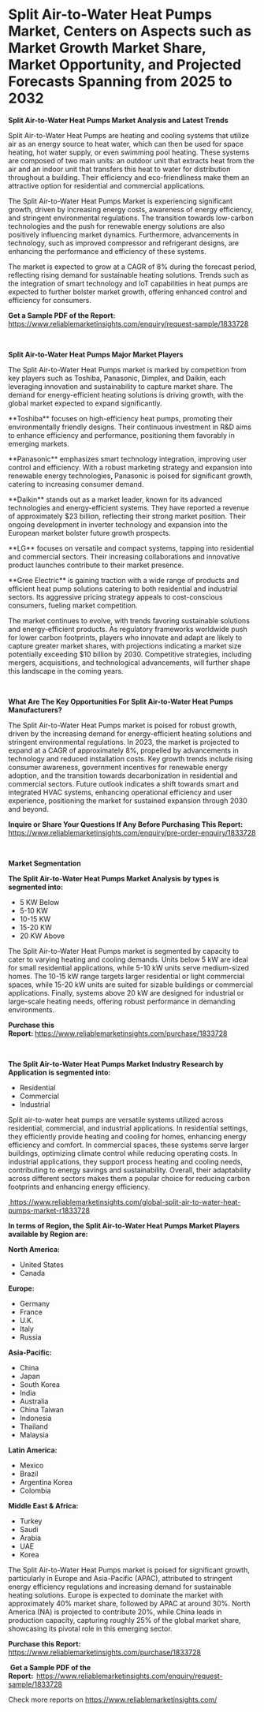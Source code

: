 <p><h1>Split Air-to-Water Heat Pumps Market, Centers on Aspects such as Market Growth Market Share, Market Opportunity, and Projected Forecasts Spanning from 2025 to 2032</h1></p><p><strong>Split Air-to-Water Heat Pumps Market Analysis and Latest Trends</strong></p>
<p><p>Split Air-to-Water Heat Pumps are heating and cooling systems that utilize air as an energy source to heat water, which can then be used for space heating, hot water supply, or even swimming pool heating. These systems are composed of two main units: an outdoor unit that extracts heat from the air and an indoor unit that transfers this heat to water for distribution throughout a building. Their efficiency and eco-friendliness make them an attractive option for residential and commercial applications.</p><p>The Split Air-to-Water Heat Pumps Market is experiencing significant growth, driven by increasing energy costs, awareness of energy efficiency, and stringent environmental regulations. The transition towards low-carbon technologies and the push for renewable energy solutions are also positively influencing market dynamics. Furthermore, advancements in technology, such as improved compressor and refrigerant designs, are enhancing the performance and efficiency of these systems.</p><p>The market is expected to grow at a CAGR of 8% during the forecast period, reflecting rising demand for sustainable heating solutions. Trends such as the integration of smart technology and IoT capabilities in heat pumps are expected to further bolster market growth, offering enhanced control and efficiency for consumers.</p></p>
<p><strong>Get a Sample PDF of the Report:&nbsp;</strong> <a href="https://www.reliablemarketinsights.com/enquiry/request-sample/1833728?utm_campaign=1948&utm_medium=2&utm_source=Github&utm_content=ia&utm_term=26032025&utm_id=split-air-to-water-heat-pumps">https://www.reliablemarketinsights.com/enquiry/request-sample/1833728</a></p>
<p>&nbsp;</p>
<p><strong>Split Air-to-Water Heat Pumps Major Market Players</strong></p>
<p><p>The Split Air-to-Water Heat Pumps market is marked by competition from key players such as Toshiba, Panasonic, Dimplex, and Daikin, each leveraging innovation and sustainability to capture market share. The demand for energy-efficient heating solutions is driving growth, with the global market expected to expand significantly.</p><p>**Toshiba** focuses on high-efficiency heat pumps, promoting their environmentally friendly designs. Their continuous investment in R&D aims to enhance efficiency and performance, positioning them favorably in emerging markets.</p><p>**Panasonic** emphasizes smart technology integration, improving user control and efficiency. With a robust marketing strategy and expansion into renewable energy technologies, Panasonic is poised for significant growth, catering to increasing consumer demand.</p><p>**Daikin** stands out as a market leader, known for its advanced technologies and energy-efficient systems. They have reported a revenue of approximately $23 billion, reflecting their strong market position. Their ongoing development in inverter technology and expansion into the European market bolster future growth prospects.</p><p>**LG** focuses on versatile and compact systems, tapping into residential and commercial sectors. Their increasing collaborations and innovative product launches contribute to their market presence.</p><p>**Gree Electric** is gaining traction with a wide range of products and efficient heat pump solutions catering to both residential and industrial sectors. Its aggressive pricing strategy appeals to cost-conscious consumers, fueling market competition.</p><p>The market continues to evolve, with trends favoring sustainable solutions and energy-efficient products. As regulatory frameworks worldwide push for lower carbon footprints, players who innovate and adapt are likely to capture greater market shares, with projections indicating a market size potentially exceeding $10 billion by 2030. Competitive strategies, including mergers, acquisitions, and technological advancements, will further shape this landscape in the coming years.</p></p>
<p>&nbsp;</p>
<p><strong>What Are The Key Opportunities For Split Air-to-Water Heat Pumps Manufacturers?</strong></p>
<p><p>The Split Air-to-Water Heat Pumps market is poised for robust growth, driven by the increasing demand for energy-efficient heating solutions and stringent environmental regulations. In 2023, the market is projected to expand at a CAGR of approximately 8%, propelled by advancements in technology and reduced installation costs. Key growth trends include rising consumer awareness, government incentives for renewable energy adoption, and the transition towards decarbonization in residential and commercial sectors. Future outlook indicates a shift towards smart and integrated HVAC systems, enhancing operational efficiency and user experience, positioning the market for sustained expansion through 2030 and beyond.</p></p>
<p><strong>Inquire or Share Your Questions If Any Before Purchasing This Report:</strong> <a href="https://www.reliablemarketinsights.com/enquiry/pre-order-enquiry/1833728?utm_campaign=1948&utm_medium=2&utm_source=Github&utm_content=ia&utm_term=26032025&utm_id=split-air-to-water-heat-pumps">https://www.reliablemarketinsights.com/enquiry/pre-order-enquiry/1833728</a></p>
<p>&nbsp;</p>
<p><strong>Market Segmentation</strong></p>
<p><strong>The Split Air-to-Water Heat Pumps Market Analysis by types is segmented into:</strong></p>
<p><ul><li>5 KW Below</li><li>5-10 KW</li><li>10-15 KW</li><li>15-20 KW</li><li>20 KW Above</li></ul></p>
<p><p>The Split Air-to-Water Heat Pumps market is segmented by capacity to cater to varying heating and cooling demands. Units below 5 kW are ideal for small residential applications, while 5-10 kW units serve medium-sized homes. The 10-15 kW range targets larger residential or light commercial spaces, while 15-20 kW units are suited for sizable buildings or commercial applications. Finally, systems above 20 kW are designed for industrial or large-scale heating needs, offering robust performance in demanding environments.</p></p>
<p><strong>Purchase this Report:&nbsp;</strong><a href="https://www.reliablemarketinsights.com/purchase/1833728?utm_campaign=1948&utm_medium=2&utm_source=Github&utm_content=ia&utm_term=26032025&utm_id=split-air-to-water-heat-pumps">https://www.reliablemarketinsights.com/purchase/1833728</a></p>
<p>&nbsp;</p>
<p><strong>The Split Air-to-Water Heat Pumps Market Industry Research by Application is segmented into:</strong></p>
<p><ul><li>Residential</li><li>Commercial</li><li>Industrial</li></ul></p>
<p><p>Split air-to-water heat pumps are versatile systems utilized across residential, commercial, and industrial applications. In residential settings, they efficiently provide heating and cooling for homes, enhancing energy efficiency and comfort. In commercial spaces, these systems serve larger buildings, optimizing climate control while reducing operating costs. In industrial applications, they support process heating and cooling needs, contributing to energy savings and sustainability. Overall, their adaptability across different sectors makes them a popular choice for reducing carbon footprints and enhancing energy efficiency.</p></p>
<p><a href="https://www.reliablemarketinsights.com/global-split-air-to-water-heat-pumps-market-r1833728?utm_campaign=1948&utm_medium=2&utm_source=Github&utm_content=ia&utm_term=26032025&utm_id=split-air-to-water-heat-pumps">&nbsp;https://www.reliablemarketinsights.com/global-split-air-to-water-heat-pumps-market-r1833728</a></p>
<p><strong>In terms of Region, the Split Air-to-Water Heat Pumps Market Players available by Region are:</strong></p>
<p>
    <p> <strong> North America: </strong>
        <ul>
            <li>United States</li>
            <li>Canada</li>
        </ul>
        </p> 
    <p> <strong> Europe: </strong>
        <ul>
            <li>Germany</li>
            <li>France</li>
            <li>U.K.</li>
            <li>Italy</li>
            <li>Russia</li>
        </ul>
        </p> 
    <p> <strong> Asia-Pacific: </strong>
        <ul>
            <li>China</li>
            <li>Japan</li>
            <li>South Korea</li>
            <li>India</li>
            <li>Australia</li>
            <li>China Taiwan</li>
            <li>Indonesia</li>
            <li>Thailand</li>
            <li>Malaysia</li>
        </ul>
        </p> 
    <p> <strong> Latin America: </strong>
        <ul>
            <li>Mexico</li>
            <li>Brazil</li>
            <li>Argentina Korea</li>
            <li>Colombia</li>
        </ul>
        </p> 
    <p> <strong> Middle East & Africa: </strong>
        <ul>
            <li>Turkey</li>
            <li>Saudi</li>
            <li>Arabia</li>
            <li>UAE</li>
            <li>Korea</li>
        </ul>
    </p>
    </p>
<p><p>The Split Air-to-Water Heat Pumps market is poised for significant growth, particularly in Europe and Asia-Pacific (APAC), attributed to stringent energy efficiency regulations and increasing demand for sustainable heating solutions. Europe is expected to dominate the market with approximately 40% market share, followed by APAC at around 30%. North America (NA) is projected to contribute 20%, while China leads in production capacity, capturing roughly 25% of the global market share, showcasing its pivotal role in this emerging sector.</p></p>
<p><strong>Purchase this Report: </strong><a href="https://www.reliablemarketinsights.com/purchase/1833728?utm_campaign=1948&utm_medium=2&utm_source=Github&utm_content=ia&utm_term=26032025&utm_id=split-air-to-water-heat-pumps">https://www.reliablemarketinsights.com/purchase/1833728</a></p>
<p>&nbsp;<strong>Get a Sample PDF of the Report:&nbsp;&nbsp;</strong><a href="https://www.reliablemarketinsights.com/enquiry/request-sample/1833728?utm_campaign=1948&utm_medium=2&utm_source=Github&utm_content=ia&utm_term=26032025&utm_id=split-air-to-water-heat-pumps">https://www.reliablemarketinsights.com/enquiry/request-sample/1833728</a></p>
<p><strong></strong></p>
<p>Check more reports on <a href="https://www.reliablemarketinsights.com/?utm_campaign=1948&utm_medium=2&utm_source=Github&utm_content=ia&utm_term=26032025&utm_id=split-air-to-water-heat-pumps">https://www.reliablemarketinsights.com/</a></p>